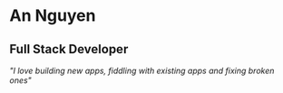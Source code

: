 # An Nguyen
## Full Stack Developer
*"I love building new apps, fiddling with existing apps and fixing broken ones"*
